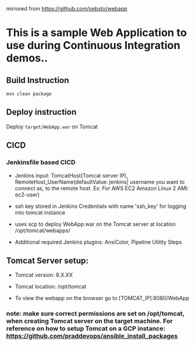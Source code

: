 mirrored from https://github.com/sebsto/webapp

# This is a sample Web Application to use during Continuous Integration demos..

## Build Instruction

```
mvn clean package
```

## Deploy instruction

Deploy ```target/WebApp.war``` on Tomcat
 
## CICD
 
### Jenkinsfile based CICD

* Jenkins input: TomcatHost(Tomcat server IP), RemoteHost_UserName(defaultValue: jenkins| username you want to connect as, to the remote host. Ex: For AWS EC2 Amazon Linux 2 AMI: ec2-user)

* ssh key stored in Jenkins Credentials with name 'ssh_key' for logging into tomcat instance

* uses scp to deploy WebApp.war on the Tomcat server at location /opt/tomcat/webapps/

* Additional required Jenkins plugins: AnsiColor, Pipeline Utility Steps

## Tomcat Server setup:

* Tomcat version: 8.X.XX

* Tomcat location: /opt/tomcat

* To view the webapp on the browser go to [TOMCAT_IP]:8080/WebApp

### note: make sure correct permissions are set on /opt/tomcat, when creating Tomcat server on the target machine. For reference on how to setup Tomcat on a GCP instance: https://github.com/praddevops/ansible_install_packages 
